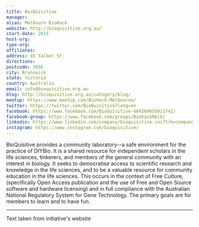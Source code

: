 ```yaml
---
title: BuiQuisitive
manager: 
alias: Melbourn BioHack
website: http://bioquisitive.org.au/
start-date: 2015
host-org: 
type-org: 
affiliates: 
address: 45 Talbot St.
directions: 
postcode: 3056
city: Brunswick
state: Victoria
country: Australia
email: info@bioquisitive.org.au
blog: http://bioquisitive.org.au/category/blog/
meetup: https://www.meetup.com/BioHack-Melbourne/
twitter: https://twitter.com/BioQuisitive?lang=en
facebook: https://www.facebook.com/BioQuisitive-684269055011742/
facebook-group: https://www.facebook.com/groups/BiohackMelb/
linkedin: https://www.linkedin.com/company/bioquisitive-inc?trk=company_logo
instagram: https://www.instagram.com/bioquisitive/
---
```


BioQuisitive provides a community laboratory--a safe environment for the practice of DIYBio. It is a shared resource for independent scholars in the life sciences, tinkerers, and members of the general community with an interest in biology. It seeks to democratise access to scientific research and knowledge in the life sciences, and to be a valuable resource for community education in the life sciences. This occurs in the context of Free Culture, (specifically Open Access publication and the use of Free and Open Source software and hardware licensing) and in full compliance with the Australian National Regulatory System for Gene Technology. The primary goals are for members to learn and to have fun.

---
Text taken from initiative's website
